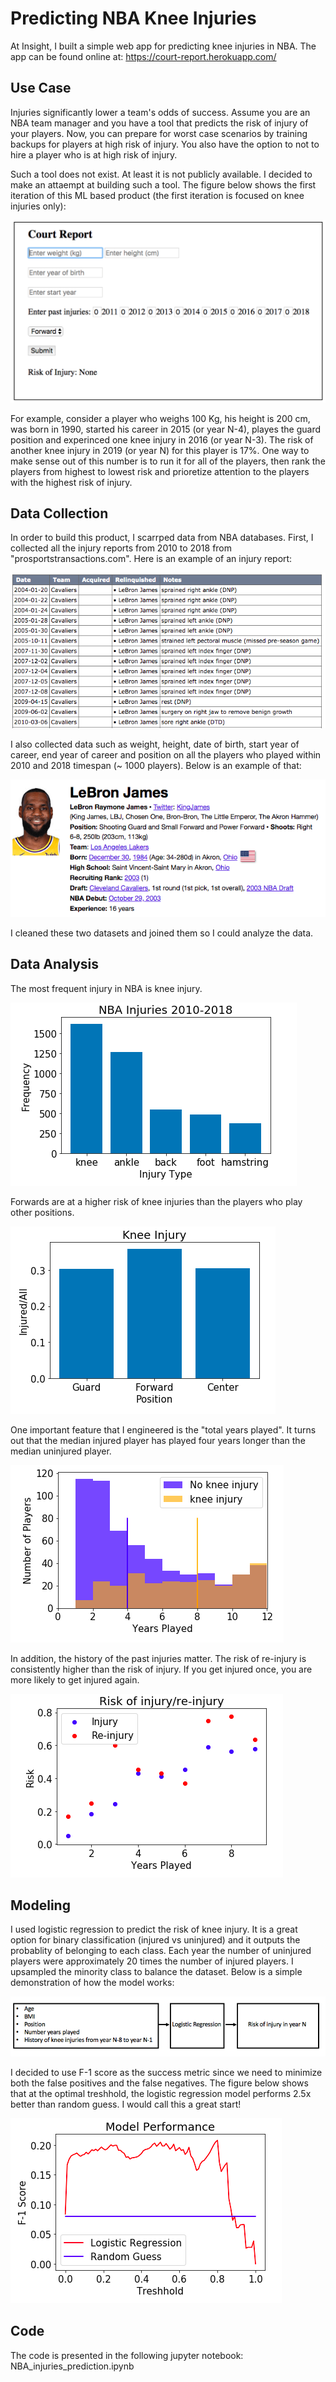 # Predicting NBA Knee Injuries 
At Insight, I built a simple web app for predicting knee injuries in NBA. The app can be found online at: https://court-report.herokuapp.com/

## Use Case 
Injuries significantly lower a team's odds of success. Assume you are an NBA team manager and you have a tool that predicts the risk of injury of your players. Now, you can prepare for worst case scenarios by training backups for players at high risk of injury. You also have the option to not to hire a player who is at high risk of injury. 

Such a tool does not exist. At least it is not publicly available. I decided to make an attaempt at building such a tool. The figure below shows the first iteration of this ML based product (the first iteration is focused on knee injuries only):

![](Figures/app.png)

For example, consider a player who weighs 100 Kg, his height is 200 cm, was born in 1990, started his career in 2015 (or year N-4), playes the guard position and experinced one knee injury in 2016 (or year N-3). The risk of another knee injury in 2019 (or year N) for this player is 17%. One way to make sense out of this number is to run it for all of the players, then rank the players from highest to lowest risk and prioretize attention to the players with the highest risk of injury. 

## Data Collection
In order to build this product, I scarrped data from NBA databases. First, I collected all the injury reports from 2010 to 2018 from "prosportstransactions.com". Here is an example of an injury report: 


![](Figures/lebron_james_injuries.png)

I also collected data such as weight, height, date of birth, start year of career, end year of career and position on all the players who played within 2010 and 2018 timespan (~ 1000 players). Below is an example of that: 

![](Figures/lebron_james_info.png)

I cleaned these two datasets and joined them so I could analyze the data. 

## Data Analysis 

The most frequent injury in NBA is knee injury. 

![](Figures/all_injuries.png)

Forwards are at a higher risk of knee injuries than the players who play other positions. 

![](Figures/knee_injury_position.png)

One important feature that I engineered is the "total years played". It turns out that the median injured player has played four years longer than the median uninjured player. 

![](Figures/number_years_played_hist.png)

In addition, the history of the past injuries matter. The risk of re-injury is consistently higher than the risk of injury. If you get injured once, you are more likely to get injured again. 

![](Figures/risk_injury_reinjury.png)

## Modeling
I used logistic regression to predict the risk of knee injury. It is a great option for binary classification (injured vs uninjured) and it outputs the probablity of belonging to each class. Each year the number of uninjured players were approximately 20 times the number of injured players. I upsampled the minority class to balance the dataset. Below is a simple demonstration of how the model works:

![](Figures/model.png)

I decided to use F-1 score as the success metric since we need to minimize both the false positives and the false negatives. The figure below shows that at the optimal treshhold, the logistic regression model performs 2.5x better than random guess. I would call this a great start! 

![](Figures/model_performance.png)

## Code

The code is presented in the following jupyter notebook: NBA_injuries_prediction.ipynb 

